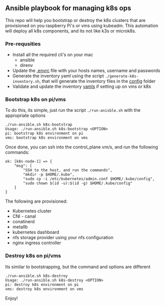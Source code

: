 Ansible playbook for managing k8s ops
---

This repo will help you bootstrap or destroy the k8s clusters that are provisioned on you raspberry Pi's or vms using kubeadm. This automation will deploy all k8s components, and its not like k3s or microk8s.

### Pre-requsities
* Install all the required cli's on your mac
  * ansible
  * direnv
* Update the [.envrc](./.envrc) file with your hosts names, username and passwords
* Generate the inventory yaml using the script `./generate-k8s-inventory.sh`, that will generate the inventory files in the [config](./config/) folder
* Validate and update the inventory [yamls](./config) if setting up on vms or k8s

### Bootstrap k8s on pi/vms
To do this, its simple, just run the script `./run-anisble.sh` with the appropriate options

```
./run-ansible.sh k8s-bootstrap
Usage: ./run-ansible.sh k8s-bootstrap <OPTION>
pi: bootstrap k8s environment on pi
vms: bootstrap k8s environment on vms
```

Once done, you can ssh into the control_plane vm/s, and run the following commands:

```
ok: [k8s-node-1] => {
    "msg": [
        "SSH to the host, and run the commands",
        "mkdir -p $HOME/.kube",
        "sudo cp -i /etc/kubernetes/admin.conf $HOME/.kube/config",
        "sudo chown $(id -u):$(id -g) $HOME/.kube/config"
    ]
}
```

The following are provisioned:
* Kubernetes cluster
* CNI - canal
* conatinerd
* metallb
* kubernetes dashboard
* nfs storage provider using your nfs configuration
* nginx ingress controller

### Destroy k8s on pi/vms
Its similar to bootstrapping, but the command and options are different

```
./run-ansible.sh k8s-destroy
Usage: ./run-ansible.sh k8s-destroy <OPTION>
pi: destroy k8s environment on pi
vms: destroy k8s environment on vms
```

Enjoy!